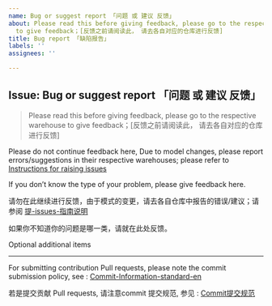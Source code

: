 ```yaml
---
name: Bug or suggest report 「问题 或 建议 反馈」
about: Please read this before giving feedback, please go to the respective warehouse
  to give feedback；[反馈之前请阅读此， 请去各自对应的仓库进行反馈]
title: Bug report 「缺陷报告」
labels: ''
assignees: ''

---
```


## Issue: Bug or suggest report 「问题 或 建议 反馈」 

> Please read this before giving feedback, please go to the respective warehouse to give feedback；[反馈之前请阅读此， 请去各自对应的仓库进行反馈]



Please do not continue feedback here, Due to model changes, please report errors/suggestions in their respective warehouses; please refer to [Instructions for raising issues](https://github.com/linuxdeepin/developer-center/wiki/Instructions-for-raising-issues)

If you don’t know the type of your problem, please give feedback here.



请勿在此继续进行反馈，由于模式的变更，请去各自仓库中报告的错误/建议；请参阅 [提-issues-指南说明](https://github.com/linuxdeepin/developer-center/wiki/提-issues-指南说明)

如果你不知道你的问题是哪一类，请就在此处反馈。

Optional additional items



---



For submitting contribution Pull requests, please note the commit submission policy, see :  [Commit-Information-standard-en](https://github.com/linuxdeepin/developer-center/wiki/Commit-Information-standard-en)



若是提交贡献 Pull requests, 请注意commit 提交规范, 参见 :  [Commit提交规范](https://github.com/linuxdeepin/developer-center/wiki/Commit%E6%8F%90%E4%BA%A4%E8%A7%84%E8%8C%83)

